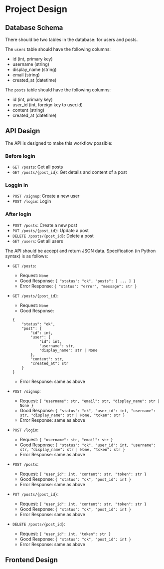 # Project Design

## Database Schema
There should be two tables in the database: for users and posts.

The `users` table should have the following columns:
- id (int, primary key)
- username (string)
- display_name (string)
- email (string)
- created_at (datetime)

The `posts` table should have the following columns:
- id (int, primary key)
- user_id (int, foreign key to user.id)
- content (string)
- created_at (datetime)

## API Design
The API is designed to make this workflow possible:

### Before login
- `GET /posts`: Get all posts
- `GET /posts/{post_id}`: Get details and content of a post

### Loggin in
- `POST /signup`: Create a new user
- `POST /login`: Login

### After login
- `POST /posts`: Create a new post
- `PUT /posts/{post_id}`: Update a post
- `DELETE /posts/{post_id}`: Delete a post
- `GET /users`: Get all users

The API should be accept and return JSON data. Specification (in Python syntax) is as follows:
- `GET /posts`:
    - Request: `None`
    - Good Response: `{ "status": "ok", "posts": [ ... ] }`
    - Error Response: `{ "status": "error", "message": str }`

- `GET /posts/{post_id}`:
    - Request: `None`
    - Good Response:
    ```
    {
        "status": "ok",
        "post": {
            "id": int,
            "user": {
                "id": int,
                "username": str,
                "display_name": str | None
            },
            "content": str,
            "created_at": str
        }
    }
    ```
    - Error Response: same as above

- `POST /signup`:
    - Request: `{ "username": str, "email": str, "display_name": str | None }`
    - Good Response: `{ "status": "ok", "user_id": int, "username": str, "display_name": str | None, "token": str }`
    - Error Response: same as above

- `POST /login`:
    - Request: `{ "username": str, "email": str }`
    - Good Response: `{ "status": "ok", "user_id": int, "username": str, "display_name": str | None, "token": str }`
    - Error Response: same as above

- `POST /posts`:
    - Request: `{ "user_id": int, "content": str, "token": str }`
    - Good Response: `{ "status": "ok", "post_id": int }`
    - Error Response: same as above

- `PUT /posts/{post_id}`:
    - Request: `{ "user_id": int, "content": str, "token": str }`
    - Good Response: `{ "status": "ok", "post_id": int }`
    - Error Response: same as above

- `DELETE /posts/{post_id}`:
    - Request: `{ "user_id": int, "token": str }`
    - Good Response: `{ "status": "ok", "post_id": int }`
    - Error Response: same as above

## Frontend Design
